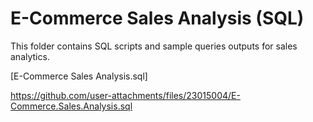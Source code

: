 # E-Commerce Sales Analysis (SQL) 

This folder contains SQL scripts and sample queries outputs for sales analytics.

[E-Commerce Sales Analysis.sql]

https://github.com/user-attachments/files/23015004/E-Commerce.Sales.Analysis.sql
